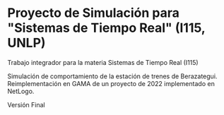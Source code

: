 # Proyecto de Simulación para "Sistemas de Tiempo Real" (I115, UNLP)

Trabajo integrador para la materia Sistemas de Tiempo Real (I115)

Simulación de comportamiento de la estación de trenes de Berazategui. Reimplementación en GAMA de un proyecto de 2022 implementado en NetLogo.

Versión Final